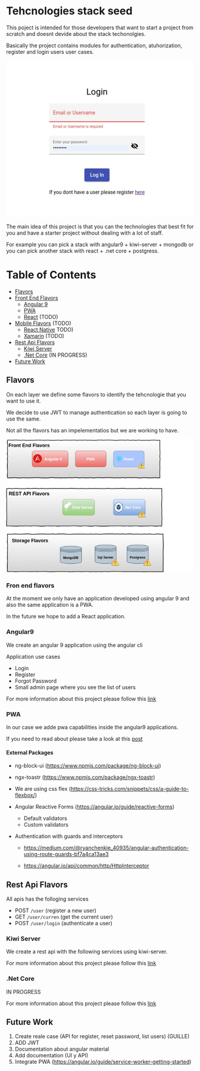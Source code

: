 # Tehcnologies stack seed

This poject is intended for those developers that want to start a project from scratch and doesnt devide about the stack techonolgies.

Basically the project contains modules for authentication, atuhorization, register and login users user cases.

![Login image](login.jpeg)

The main idea of this project is that you can the technologies that best fit for you and have a starter project without dealing with a lot of staff.

For example you can pick a stack with angular9 + kiwi-server + mongodb or you can pick another stack with react + .net core + postgress.

# Table of Contents
* [Flavors](#flavors)
* [Front End Flavors](#fron-end-flavors)
  * [Angular 9](#angular9)
  * [PWA](#pwa) 
  * [React](#react) (TODO)
* [Mobile Flavors](#mobile-flavors) (TODO)
  * [React Native](#react) TODO)
  * [Xamarin](#xamarin) (TODO)
* [Rest Api Flavors](#rest-api-flavors)
  * [Kiwi Server](#kiwi-server)
  * [.Net Core](#.net-core) (IN PROGRESS)
* [Future Work](#Future-work)

## Flavors
On each layer we define some flavors to identify the tehcnologie that you want to use it.

We decide to use JWT to manage authentication so each layer is going to use the same.

Not all the flavors has an impelementatios but we are working to have.

![Image stack description](stack.png)

### Fron end flavors
At the moment we only have an application developed using angular 9 and also the same application is a PWA.

In the  future we hope to add a React application.

### Angular9
We create an angular 9 application using the angular cli

Application use cases
* Login
* Register 
* Forgot Password
* Small admin page where you see the list of users

For more information about this project please follow this [link](https://github.com/ollita7/cavepot-seed/blob/master/uis/angular9/README.md)

### PWA
In our case we adde pwa capabilities inside the angular9 applications.

If you need to read about please take a look at this [post](http://blog.cavepot.com/angular-9-pwa/)

#### External Packages
* ng-block-ui (https://www.npmjs.com/package/ng-block-ui)
* ngx-toastr (https://www.npmjs.com/package/ngx-toastr)
* We are using css flex (https://css-tricks.com/snippets/css/a-guide-to-flexbox/)
* Angular Reactive Forms (https://angular.io/guide/reactive-forms)
  * Default validators
  * Custom validators
* Authentication with guards and interceptors
  
  *  https://medium.com/@ryanchenkie_40935/angular-authentication-using-route-guards-bf7a4ca13ae3
  
  * https://angular.io/api/common/http/HttpInterceptor

## Rest Api Flavors
All apis has the folloging services
* POST `/user` (register a new user)
* GET `/user/curren` (get the current user)
* POST `/user/login` (authenticate a user)

### Kiwi Server
We create a rest api with the following services using kiwi-server.

For more information about this project please follow this [link](https://github.com/ollita7/cavepot-seed/blob/master/apis/kiwi-server/README.md)


### .Net Core
IN PROGRESS

For more information about this project please follow this [link](https://github.com/ollita7/cavepot-seed/blob/master/apis/.dotnetcore/README.md)

## Future Work
1. Create reale case (API for register, reset password, list users) (GUILLE)
2. ADD JWT
3. Documentation about angular material
4. Add documentation (UI y API)
5. Integrate PWA (https://angular.io/guide/service-worker-getting-started)
